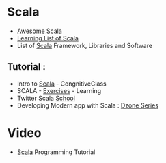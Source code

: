 # Scala 
* [Awesome Scala](https://github.com/lauris/awesome-scala) 
* [Learning List of Scala](https://github.com/bwwinthehouse/learning_scala)
* List of [Scala](https://scala.libhunt.com/) Framework, Libraries and Software


## Tutorial :
* Intro to [Scala](https://cognitiveclass.ai/courses/introduction-to-scala/) - CongnitiveClass
* SCALA - [Exercises](https://www.scala-exercises.org/) - Learning
* Twitter Scala [School](https://twitter.github.io/scala_school/)
* Developing Modern app with Scala : [Dzone Series](https://www.javacodegeeks.com/2016/11/scala-tutorial-developing-modern-applications.html)

# Video 
* [Scala](https://www.youtube.com/playlist?list=PLFhNzVKP1pVozy2fbIWMAeq0Ka-VEnHr4) Programming Tutorial

